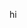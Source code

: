 hi

<!---
anaamne/anaamne is a ✨ special ✨ repository because its `README.md` (this file) appears on your GitHub profile.
You can click the Preview link to take a look at your changes.
--->

